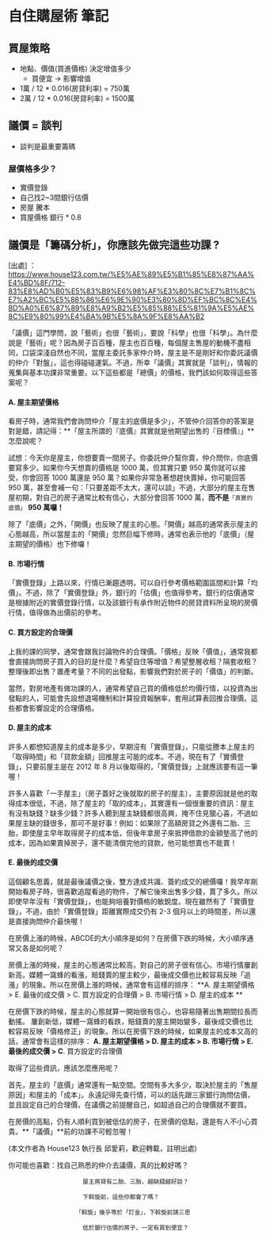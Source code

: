 # 自住購屋術 筆記


## 買屋策略
- 地點、價值(買進價格) 決定增值多少
    - 買便宜 -> 影響增值   
- 1萬 / 12 * 0.016(房貸利率) = 750萬
- 2萬 / 12 * 0.016(房貸利率) = 1500萬


## 議價 = 談判
- 談判是最重要籌碼

### 屋價格多少？
- 實價登錄
- 自己找2~3間銀行估價
- 房屋 騰本
- 買屋價格 銀行 * 0.8


## 議價是「籌碼分析」，你應該先做完這些功課 ?


[出處] ：
https://www.house123.com.tw/%E5%AE%89%E5%B1%85%E8%87%AA%E4%BD%8F/712-83%E8%AD%B0%E5%83%B9%E6%98%AF%E3%80%8C%E7%B1%8C%E7%A2%BC%E5%88%86%E6%9E%90%E3%80%8D%EF%BC%8C%E4%BD%A0%E6%87%89%E8%A9%B2%E5%85%88%E5%81%9A%E5%AE%8C%E9%80%99%E4%BA%9B%E5%8A%9F%E8%AA%B2

「議價」這門學問，說「藝術」也很「藝術」，要說「科學」也很「科學」。為什麼說是「藝術」呢？因為房子百百種，屋主也百百種，每個屋主售屋的動機不盡相同，口袋深淺自然也不同，當屋主委託多家仲介時，屋主是不是剛好和你委託議價的仲介「對盤」，這也得碰碰運氣。不過，所幸「議價」其實就是「談判」，情報的蒐集與基本功課非常重要。以下這些都是「總價」的價格，我們該如何取得這些答案呢？

#### A. 屋主期望價格

看房子時，通常我們會詢問仲介「屋主的底價是多少」，不管仲介回答你的答案是對是錯，請記得：**「屋主所謂的『底價』其實就是他期望出售的『目標價』」**怎麼說呢？

試想：今天你是屋主，你想要賣一間房子。你委託仲介幫你賣，仲介問你，你底價要寫多少。如果你今天想賣的價格是 1000 萬，但其實只要 950 萬你就可以接受，你會回答 1000 萬還是 950 萬？如果你非常急著想趕快賣掉，你可能回答 950 萬，甚至會補一句：「只要差距不太大，還可以談」不過，大部分的屋主在售屋初期，對自己的房子通常比較有信心，大部分會回答 1000 萬，**而不是**`「真實的底價」` **950 萬囉！**


除了「底價」之外，「開價」也反映了屋主的心態。「開價」越高的通常表示屋主的心態越高，所以當屋主的「開價」忽然巨幅下修時，通常也表示他的「底價」（屋主期望的價格）也下修囉！


#### B. 市場行情

「實價登錄」上路以來，行情已漸趨透明，可以自行參考價格範圍區間和計算「均價」。不過，除了「實價登錄」外，銀行的「估價」也值得參考。銀行的估價通常是根據附近的實價登錄行情，以及該銀行有承作附近物件的房貸資料所呈現的房價行情，值得做為出價前的參考。

#### C. 買方設定的合理價

上我的課的同學，通常會跟我討論物件的合理價。「價格」反映「價值」，通常我都會直接詢問房子買入的目的是什麼？希望自住等增值？希望整層收租？隔套收租？整理後即出售？置產考量？不同的出發點，影響我們對於房子的「價值」的判斷。

當然，對房地產有做功課的人，通常希望自己買的價格低於均價行情，以投資為出發點的人，可能會先設想退場機制和計算投資報酬率，套用試算表回推合理價。這些都會影響設定的合理價格。


#### D. 屋主的成本

許多人都想知道屋主的成本是多少，早期沒有「實價登錄」，只能從謄本上屋主的「取得時間」和「貸款金額」回推屋主可能的成本。不過，現在有了「實價登錄」，只要前屋主是在 2012 年 8 月以後取得的，「實價登錄」上就應該要有這一筆喔！

許多人喜歡「一手屋主」（房子蓋好之後就取的房子的屋主），主要原因就是他的取得成本很低，不過，除了屋主的「取的成本」，其實還有一個很重要的資訊：屋主有沒有缺錢？缺多少錢？許多人聽到屋主缺錢都很高興，掩不住見獵心喜，不過如果屋主缺的錢很多，那可不是好事！例如：如果除了高額房貸之外還有二胎、三胎，即使屋主早年取得房子的成本低，但後年拿房子來抵押借款的金額墊高了他的成本，因為如果賣掉房子，還不能清償完他的貸款，他可能想賣也不能賣！


#### E. 最後的成交價

這個顧名思義，就是最後議價之後，雙方達成共識、簽約成交的總價囉！我早年剛開始看房子時，很喜歡追蹤看過的物件，了解它後來出售多少錢，賣了多久。所以即使早年沒有「實價登錄」，也能夠培養對價格的敏銳度。現在雖然有了「實價登錄」，不過，由於「實價登錄」距離實際成交仍有 2-3 個月以上的時間差，所以還是直接詢問仲介最快喔！  

在房價上漲的時候，ABCDE的大小順序是如何？在房價下跌的時候，大小順序通常又各是如何呢？


房價上漲的時候，屋主的心態通常比較高，對自己的房子很有信心。市場行情屢創新高，媒體一窩蜂的看漲，賠錢賣的屋主較少，最後成交價也比較容易反映「追漲」的現象。所以在房價上漲的時候，通常會有這樣的排序： **A. 屋主期望價格  > E. 最後的成交價 > C. 買方設定的合理價  > B. 市場行情 > D. 屋主的成本  **


在房價下跌的時候，屋主的心態就算一開始很有信心，也容易隨著出售期間拉長而動搖。 屢創新低，媒體一窩蜂的看跌，賠錢賣的屋主開始變多，最後成交價也比較容易反映「價格修正」的現象。所以在房價下跌的時候，如果屋主的成本又高的話，通常會有這樣的排序： **A. 屋主期望價格  > D. 屋主的成本  >  B. 市場行情  >  E. 最後的成交價 > C**. 買方設定的合理價  


取得了這些資訊，應該怎麼應用呢？


首先，屋主的「底價」通常還有一點空間。空間有多大多少，取決於屋主的「售屋原因」和屋主的「成本」。永遠記得先查行情，可以的話先跟三家銀行詢問估價，並且設定自己的合理價，在議價之前提醒自己，如超過自己的合理價就不要買。


在房價的高點，仍有人順利買到被低估的房子，在房價的低點，還是有人不小心買貴。**「議價」**前的功課不可輕忽喔！

   

(本文作者為 House123 執行長 邱愛莉，歡迎轉載，註明出處) 

 

你可能也喜歡：找自己熟悉的仲介去議價，真的比較好嗎？                       

                         屋主房貸有二胎、三胎，越缺錢越好談？

                         下斡旋前，這些你都會了嗎？

                       「斡旋」幾乎等於「訂金」，下斡旋前請三思

                         低於銀行估價的房子，一定有買到便宜？
                         
                         